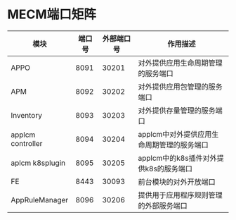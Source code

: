 MECM端口矩阵
==============

|模块|端口号|外部端口号|作用描述|
|---|---|---|---|
|APPO|8091|30201|对外提供应用生命周期管理的服务端口|
|APM|8092|30202|对外提供应用包管理的服务端口|
|Inventory|8093|30203|对外提供存量管理的服务端口|
|applcm controller| 8094|30204|applcm中对外提供应用生命周期管理的服务端口|
|aplcm k8splugin|8095|30205|applcm中的k8s插件对外提供k8s的服务端口|
|FE|8443|30093|前台模块的对外开放端口|
|AppRuleManager|8096|30206|提供用于应用程序规则管理的外部服务端口|